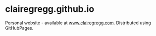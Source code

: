 # clairegregg.github.io
Personal website - available at www.clairegregg.com. Distributed using GitHubPages.
